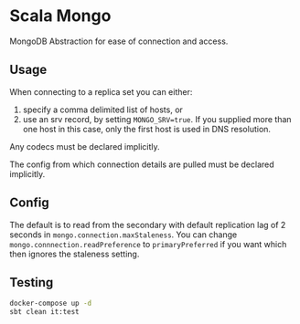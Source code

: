 # Scala Mongo

MongoDB Abstraction for ease of connection and access.

## Usage
When connecting to a replica set you can either:
1. specify a comma delimited list of hosts, or
2. use an srv record, by setting `MONGO_SRV=true`. If you supplied more than one host in this case, only the first host is used in DNS resolution.

Any codecs must be declared implicitly.

The config from which connection details are pulled must be declared implicitly.

## Config
The default is to read from the secondary with default replication lag of 2 seconds in `mongo.connection.maxStaleness`.
You can change `mongo.connnection.readPreference` to `primaryPreferred` if you want which then ignores the staleness setting.

## Testing
```bash
docker-compose up -d
sbt clean it:test
```
